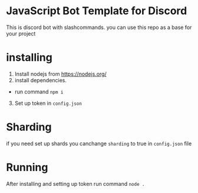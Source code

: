 # JavaScript Bot Template for Discord

This is discord bot with slashcommands. you can use this repo as a base for your project

# installing

1. Install nodejs from https://nodejs.org/
2. install dependencies.
- run command `npm i`
3. Set up token in `config.json`

# Sharding
if you need set up shards you canchange `sharding` to true in `config.json` file

# Running

After installing and setting up token run command `node .`
